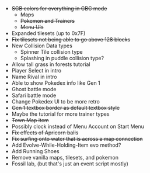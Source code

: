 - ~~SGB colors for everything in GBC mode~~
  - ~~Maps~~
  - ~~Pokemon and Trainers~~
  - ~~Menu UIs~~
- Expanded tilesets (up to 0x7F)
- ~~Fix tilesets not being able to go above 128 blocks~~
- New Collision Data types
  - Spinner Tile collision type
  - Splashing in puddle collision type?
- Allow tall grass in forests tutorial
- Player Select in intro
- Name Rival in intro
- Able to show Pokedex info like Gen 1
- Ghost battle mode
- Safari battle mode
- Change Pokedex UI to be more retro
- ~~Gen 1 textbox border as default textbox style~~
- Maybe the tutorial for more trainer types
- ~~Town Map item~~
- Possibly clock instead of Menu Account on Start Menu
- ~~Fix effects of Apricorn balls~~
- ~~Fix surfing onto water that is across a map connection~~
- Add Evolve-While-Holding-Item evo method?
- Add Running Shoes
- Remove vanilla maps, tilesets, and pokemon 
- Fossil lab, (but that's just an event script mostly)
